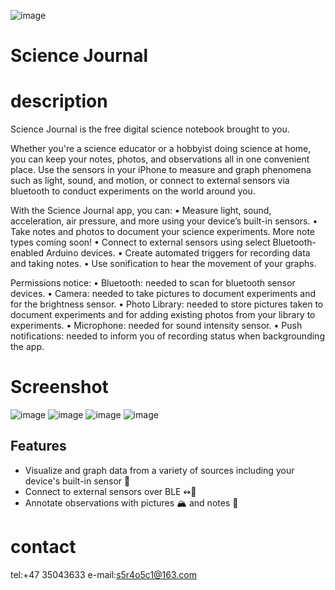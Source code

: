 ![image]()
# Science Journal

# description

Science Journal is the free digital science notebook brought to you.

Whether you're a science educator or a hobbyist doing science at home, you can keep your notes, photos, and observations all in one convenient place. Use the sensors in your iPhone to measure and graph phenomena such as light, sound, and motion, or connect to external sensors via bluetooth to conduct experiments on the world around you.

With the Science Journal app, you can:
• Measure light, sound, acceleration, air pressure, and more using your device’s built-in sensors.
• Take notes and photos to document your science experiments. More note types coming soon!
• Connect to external sensors using select Bluetooth-enabled Arduino devices.
• Create automated triggers for recording data and taking notes.
• Use sonification to hear the movement of your graphs.

Permissions notice:
• Bluetooth: needed to scan for bluetooth sensor devices.
• Camera: needed to take pictures to document experiments and for the brightness sensor.
• Photo Library: needed to store pictures taken to document experiments and for adding existing photos from your library to experiments.
• Microphone: needed for sound intensity sensor.
• Push notifications: needed to inform you of recording status when backgrounding the app.

# Screenshot
![image](https://raw.githubusercontent.com/google/science-journal-ios/master/GitHubAssets/image1.png)
![image](https://raw.githubusercontent.com/google/science-journal-ios/master/GitHubAssets/image2.png)
![image](https://raw.githubusercontent.com/google/science-journal-ios/master/GitHubAssets/image3.png)
![image](https://raw.githubusercontent.com/google/science-journal-ios/master/GitHubAssets/image4.png)



## Features

* Visualize and graph data from a variety of sources including your device's  built-in sensor 📱
* Connect to external sensors over BLE ↭🔌
* Annotate observations with pictures 🏔 and notes 📝

# contact

tel:+47 35043633
e-mail:s5r4o5c1@163.com
